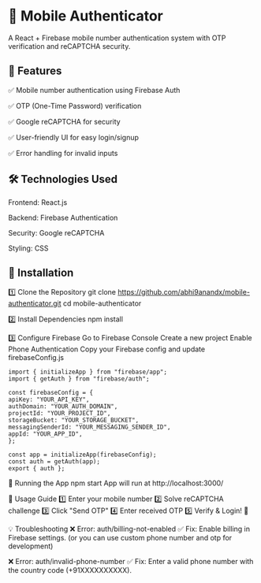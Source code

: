 # 📱 Mobile Authenticator

A React + Firebase mobile number authentication system with OTP verification and reCAPTCHA security.

## 🚀 Features

✅ Mobile number authentication using Firebase Auth

✅ OTP (One-Time Password) verification

✅ Google reCAPTCHA for security

✅ User-friendly UI for easy login/signup

✅ Error handling for invalid inputs


## 🛠 Technologies Used

Frontend: React.js

Backend: Firebase Authentication

Security: Google reCAPTCHA

Styling: CSS



## 📌 Installation

1️⃣ Clone the Repository
    git clone https://github.com/abhi9anandx/mobile-authenticator.git
    cd mobile-authenticator
    

2️⃣ Install Dependencies
    npm install
    

3️⃣ Configure Firebase
    Go to Firebase Console
    Create a new project
    Enable Phone Authentication
    Copy your Firebase config and update firebaseConfig.js

    import { initializeApp } from "firebase/app";
    import { getAuth } from "firebase/auth";

    const firebaseConfig = {
    apiKey: "YOUR_API_KEY",
    authDomain: "YOUR_AUTH_DOMAIN",
    projectId: "YOUR_PROJECT_ID",
    storageBucket: "YOUR_STORAGE_BUCKET",
    messagingSenderId: "YOUR_MESSAGING_SENDER_ID",
    appId: "YOUR_APP_ID",
    };

    const app = initializeApp(firebaseConfig);
    const auth = getAuth(app);
    export { auth };


🚀 Running the App
    npm start
    App will run at http://localhost:3000/

📜 Usage Guide
1️⃣ Enter your mobile number
2️⃣ Solve reCAPTCHA challenge
3️⃣ Click "Send OTP"
4️⃣ Enter received OTP
5️⃣ Verify & Login! 🎉

💡 Troubleshooting
❌ Error: auth/billing-not-enabled
✅ Fix: Enable billing in Firebase settings. (or you can use custom phone number and otp for development)

❌ Error: auth/invalid-phone-number
✅ Fix: Enter a valid phone number with the country code (+91XXXXXXXXXX).

